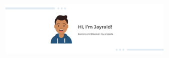 <img src="https://github.com/Jayrald07/Jayrald07/blob/13ff422891e470dfd388c03a68ea9dfd2b207429/Github%20Profile%20Banner.png" align="center"/>
